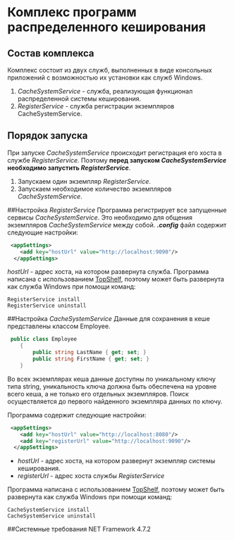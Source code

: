 # Комплекс программ распределенного кеширования
## Состав комплекса
Комплекс состоит из двух служб, выполненных в виде консольных приложений с возможностью их установки как служб Windows.
1. *CacheSystemService* - служба, реализующая функционал распределенной системы кеширования.
1. *RegisterService* - служба регистрации экземпляров CacheSystemService.

## Порядок запуска
При запуске *CacheSystemService* происходит регистрация его хоста в службе *RegisterService*. Поэтому **перед запуском *CacheSystemService* необходимо запустить *RegisterService***.

1. Запускаем один экземпляр *RegisterService*.
1. Запускаем необходимое количество экземпляров *CacheSystemService*.

##Настройка *RegisterService*
Программа регистрирует все запущенные сервисы *CacheSystemService*. Это необходимо для общения экземпляров *CacheSystemService* между собой.
***.config*** файл содержит следующие настройки:
```xml
 <appSettings>
    <add key="hostUrl" value="http://localhost:9090"/>
  </appSettings>
```

*hostUrl* - адрес хоста, на котором развернута служба.
Программа написана с использованием [TopShelf](http://topshelf-project.com/ "Topshelf"), поэтому может быть развернута как служба Windows при помощи команд:
```
RegisterService install
RegisterService uninstall
```
##Настройка *CacheSystemService*
Данные для сохранения в кеше представлены классом Employee.
```csharp
 public class Employee
    {
        public string LastName { get; set; }
        public string FirstName { get; set; }
    }
```
Во всех экземплярах кеша данные доступны по уникальному ключу типа string, уникальность ключа должна быть обеспечена на уровне всего кеша, а не только его отдельных экземпляров.
Поиск осуществляется до первого найденного экземпляра данных по ключу.

Программа содержит следующие настройки:
```xml
 <appSettings>
    <add key="hostUrl" value="http://localhost:8080"/>
    <add key="registerUrl" value="http://localhost:9090"/>
  </appSettings>
```
- *hostUrl* - адрес хоста, на котором развернут экземпляр системы кеширования.
- *registerUrl* - адрес хоста службы *RegisterService*

Программа написана с использованием [TopShelf](http://topshelf-project.com/ "Topshelf"), поэтому может быть развернута как служба Windows при помощи команд:
```
CacheSystemService install
CacheSystemService uninstall
```
##Системные требования
NET Framework 4.7.2








 

